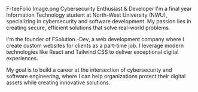 F-teeFolio Image.png
Cybersecurity Enthusiast & Developer
I'm a final year Information Technology student at North-West University (NWU), specializing in cybersecurity and software development. My passion lies in creating secure, efficient solutions that solve real-world problems.

I'm the founder of FSolution.-Dev, a web development company where I create custom websites for clients as a part-time job. I leverage modern technologies like React and Tailwind CSS to deliver exceptional digital experiences.

My goal is to build a career at the intersection of cybersecurity and software engineering, where I can help organizations protect their digital assets while creating innovative solutions.
